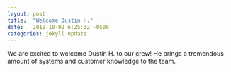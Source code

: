 ```yaml
---
layout: post
title:  "Welcome Dustin H."
date:   2019-10-02 6:25:32 -0500
categories: jekyll update
---
```


We are excited to welcome Dustin H. to our crew!  He brings a tremendous amount of systems and customer knowledge to the team.
